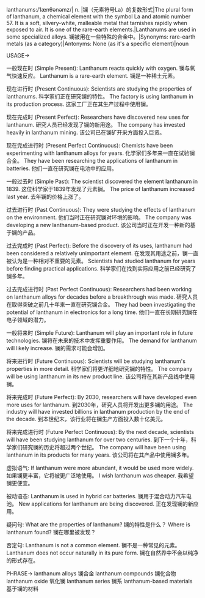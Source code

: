 lanthanums:/ˈlænθənəmz/| n. |镧（元素符号La）的复数形式|The plural form of lanthanum, a chemical element with the symbol La and atomic number 57.  It is a soft, silvery-white, malleable metal that tarnishes rapidly when exposed to air.  It is one of the rare-earth elements.|Lanthanums are used in some specialized alloys. 镧被用在一些特殊的合金中。|Synonyms: rare-earth metals (as a category)|Antonyms:  None (as it's a specific element)|noun


USAGE->

一般现在时 (Simple Present):
Lanthanum reacts quickly with oxygen. 镧与氧气快速反应。
Lanthanum is a rare-earth element.  镧是一种稀土元素。

现在进行时 (Present Continuous):
Scientists are studying the properties of lanthanums. 科学家们正在研究镧的特性。
The factory is using lanthanum in its production process. 这家工厂正在其生产过程中使用镧。

现在完成时 (Present Perfect):
Researchers have discovered new uses for lanthanum. 研究人员已经发现了镧的新用途。
The company has invested heavily in lanthanum mining.  该公司已在镧矿开采方面投入巨资。

现在完成进行时 (Present Perfect Continuous):
Chemists have been experimenting with lanthanum alloys for years.  化学家们多年来一直在试验镧合金。
They have been researching the applications of lanthanum in batteries. 他们一直在研究镧在电池中的应用。

一般过去时 (Simple Past):
The scientist discovered the element lanthanum in 1839.  这位科学家于1839年发现了元素镧。
The price of lanthanum increased last year. 去年镧的价格上涨了。

过去进行时 (Past Continuous):
They were studying the effects of lanthanum on the environment.  他们当时正在研究镧对环境的影响。
The company was developing a new lanthanum-based product.  该公司当时正在开发一种新的基于镧的产品。

过去完成时 (Past Perfect):
Before the discovery of its uses, lanthanum had been considered a relatively unimportant element. 在发现其用途之前，镧一直被认为是一种相对不重要的元素。
Scientists had studied lanthanum for years before finding practical applications.  科学家们在找到实际应用之前已经研究了镧多年。

过去完成进行时 (Past Perfect Continuous):
Researchers had been working on lanthanum alloys for decades before a breakthrough was made.  研究人员在取得突破之前几十年来一直在研究镧合金。
They had been investigating the potential of lanthanum in electronics for a long time. 他们一直在长期研究镧在电子领域的潜力。


一般将来时 (Simple Future):
Lanthanum will play an important role in future technologies. 镧将在未来的技术中发挥重要作用。
The demand for lanthanum will likely increase. 镧的需求可能会增加。

将来进行时 (Future Continuous):
Scientists will be studying lanthanum's properties in more detail. 科学家们将更详细地研究镧的特性。
The company will be using lanthanum in its new product line. 该公司将在其新产品线中使用镧。

将来完成时 (Future Perfect):
By 2030, researchers will have developed even more uses for lanthanum. 到2030年，研究人员将开发出更多镧的用途。
The industry will have invested billions in lanthanum production by the end of the decade. 到本世纪末，该行业将在镧生产方面投入数十亿美元。


将来完成进行时 (Future Perfect Continuous):
By the next decade, scientists will have been studying lanthanum for over two centuries.  到下一个十年，科学家们研究镧的历史将超过两个世纪。
The company will have been using lanthanum in its products for many years.  该公司将在其产品中使用镧多年。


虚拟语气:
If lanthanum were more abundant, it would be used more widely. 如果镧更丰富，它将被更广泛地使用。
I wish lanthanum was cheaper. 我希望镧更便宜。

被动语态:
Lanthanum is used in hybrid car batteries. 镧用于混合动力汽车电池。
New applications for lanthanum are being discovered. 正在发现镧的新应用。

疑问句:
What are the properties of lanthanum? 镧的特性是什么？
Where is lanthanum found? 镧在哪里被发现？

否定句:
Lanthanum is not a common element. 镧不是一种常见的元素。
Lanthanum does not occur naturally in its pure form.  镧在自然界中不会以纯净的形式存在。


PHRASE->
lanthanum alloys 镧合金
lanthanum compounds 镧化合物
lanthanum oxide 氧化镧
lanthanum series 镧系
lanthanum-based materials 基于镧的材料
